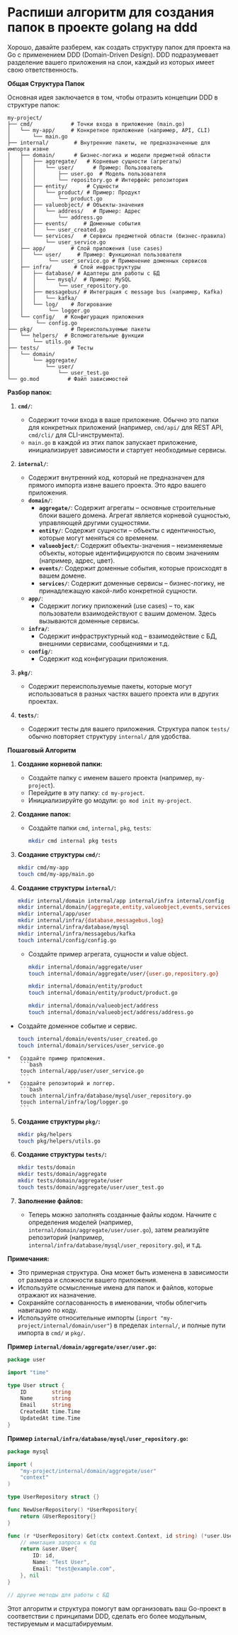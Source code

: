 # Распиши алгоритм для создания папок в проекте golang на ddd

Хорошо, давайте разберем, как создать структуру папок для проекта на Go с применением DDD (Domain-Driven Design). DDD подразумевает разделение вашего приложения на слои, каждый из которых имеет свою ответственность.

**Общая Структура Папок**

Основная идея заключается в том, чтобы отразить концепции DDD в структуре папок:

```
my-project/
├── cmd/            # Точки входа в приложение (main.go)
│   └── my-app/     # Конкретное приложение (например, API, CLI)
│       └── main.go
├── internal/        # Внутренние пакеты, не предназначенные для импорта извне
│   ├── domain/      # Бизнес-логика и модели предметной области
│   │   ├── aggregate/   # Корневые сущности (агрегаты)
│   │   │   └── user/      # Пример: Пользователь
│   │   │       ├── user.go  # Модель пользователя
│   │   │       └── repository.go # Интерфейс репозитория
│   │   ├── entity/      # Сущности
│   │   │   └── product/ # Пример: Продукт
│   │   │       └── product.go
│   │   ├── valueobject/ # Объекты-значения
│   │   │   └── address/   # Пример: Адрес
│   │   │       └── address.go
│   │   ├── events/     # Доменные события
│   │   │   └── user_created.go
│   │   └── services/   # Сервисы предметной области (бизнес-правила)
│   │       └── user_service.go
│   ├── app/        # Слой приложения (use cases)
│   │   └── user/     # Пример: Функционал пользователя
│   │        └── user_service.go # Применение доменных сервисов
│   ├── infra/       # Слой инфраструктуры
│   │   ├── database/ # Адаптеры для работы с БД
│   │   │   └── mysql/  # Пример: MySQL
│   │   │       └── user_repository.go
│   │   ├── messagebus/ # Интеграция с message bus (например, Kafka)
│   │   │   └── kafka/
│   │   └── log/    # Логирование
│   │        └── logger.go
│   └── config/   # Конфигурация приложения
│        └── config.go
├── pkg/            # Переиспользуемые пакеты
│   └── helpers/  # Вспомогательные функции
│       └── utils.go
├── tests/          # Тесты
│   └── domain/
│       └── aggregate/
│           └── user/
│               └── user_test.go
└── go.mod         # Файл зависимостей
```

**Разбор папок:**

1.  **`cmd/`**:
    *   Содержит точки входа в ваше приложение. Обычно это папки для конкретных приложений (например, `cmd/api/` для REST API, `cmd/cli/` для CLI-инструмента).
    *   `main.go` в каждой из этих папок запускает приложение, инициализирует зависимости и стартует необходимые сервисы.

2.  **`internal/`**:
    *   Содержит внутренний код, который не предназначен для прямого импорта извне вашего проекта. Это ядро вашего приложения.
    *   **`domain/`**:
        *   **`aggregate/`**: Содержит агрегаты – основные строительные блоки вашего домена. Агрегат является корневой сущностью, управляющей другими сущностями.
        *   **`entity/`**: Содержит сущности – объекты с идентичностью, которые могут меняться со временем.
        *   **`valueobject/`**: Содержит объекты-значения – неизменяемые объекты, которые идентифицируются по своим значениям (например, адрес, цвет).
        *   **`events/`**: Содержит доменные события, которые происходят в вашем домене.
        *   **`services/`**: Содержит доменные сервисы – бизнес-логику, не принадлежащую какой-либо конкретной сущности.
    *   **`app/`**:
        *   Содержит логику приложений (use cases) – то, как пользователи взаимодействуют с вашим доменом. Здесь вызываются доменные сервисы.
    *   **`infra/`**:
        *   Содержит инфраструктурный код – взаимодействие с БД, внешними сервисами, сообщениями и т.д.
    *   **`config/`**:
        *   Содержит код конфигурации приложения.

3.  **`pkg/`**:
    *   Содержит переиспользуемые пакеты, которые могут использоваться в разных частях вашего проекта или в других проектах.

4.  **`tests/`**:
    *   Содержит тесты для вашего приложения. Структура папок `tests/` обычно повторяет структуру `internal/` для удобства.

**Пошаговый Алгоритм**

1.  **Создание корневой папки:**
    *   Создайте папку с именем вашего проекта (например, `my-project`).
    *   Перейдите в эту папку: `cd my-project`.
    *   Инициализируйте go модули: `go mod init my-project`.

2.  **Создание папок:**
    *   Создайте папки `cmd`, `internal`, `pkg`, `tests`:
        ```bash
        mkdir cmd internal pkg tests
        ```

3.  **Создание структуры `cmd/`:**
    ```bash
    mkdir cmd/my-app
    touch cmd/my-app/main.go
    ```

4.  **Создание структуры `internal/`:**
    ```bash
    mkdir internal/domain internal/app internal/infra internal/config
    mkdir internal/domain/{aggregate,entity,valueobject,events,services}
    mkdir internal/app/user
    mkdir internal/infra/{database,messagebus,log}
    mkdir internal/infra/database/mysql
    mkdir internal/infra/messagebus/kafka
    touch internal/config/config.go
    ```
    *   Создайте пример агрегата, сущности и value object.
        ```bash
        mkdir internal/domain/aggregate/user
        touch internal/domain/aggregate/user/{user.go,repository.go}
        
        mkdir internal/domain/entity/product
        touch internal/domain/entity/product/product.go
        
        mkdir internal/domain/valueobject/address
        touch internal/domain/valueobject/address/address.go
        ```
   *   Создайте доменное событие и сервис.
        ```bash
        touch internal/domain/events/user_created.go
        touch internal/domain/services/user_service.go
        ```
    *   Создайте пример приложения.
        ```bash
        touch internal/app/user/user_service.go
        ```
    *   Создайте репозиторий и логгер.
        ```bash
        touch internal/infra/database/mysql/user_repository.go
        touch internal/infra/log/logger.go
        ```

5.  **Создание структуры `pkg/`:**
    ```bash
    mkdir pkg/helpers
    touch pkg/helpers/utils.go
    ```

6. **Создание структуры `tests/`:**
    ```bash
    mkdir tests/domain
    mkdir tests/domain/aggregate
    mkdir tests/domain/aggregate/user
    touch tests/domain/aggregate/user/user_test.go
    ```

7.  **Заполнение файлов:**
    *   Теперь можно заполнять созданные файлы кодом. Начните с определения моделей (например, `internal/domain/aggregate/user/user.go`), затем реализуйте репозиторий (например, `internal/infra/database/mysql/user_repository.go`), и т.д.

**Примечания:**

*   Это примерная структура. Она может быть изменена в зависимости от размера и сложности вашего приложения.
*   Используйте осмысленные имена для папок и файлов, которые отражают их назначение.
*   Сохраняйте согласованность в именовании, чтобы облегчить навигацию по коду.
*   Используйте относительные импорты (`import "my-project/internal/domain/user"`) в пределах `internal/`, и полные пути импорта в `cmd/` и `pkg/`.

**Пример `internal/domain/aggregate/user/user.go`:**

```go
package user

import "time"

type User struct {
	ID        string
	Name      string
	Email     string
    CreatedAt time.Time
    UpdatedAt time.Time
}
```

**Пример `internal/infra/database/mysql/user_repository.go`:**

```go
package mysql

import (
	"my-project/internal/domain/aggregate/user"
	"context"
)

type UserRepository struct {}

func NewUserRepository() *UserRepository{
    return &UserRepository{}
}

func (r *UserRepository) Get(ctx context.Context, id string) (*user.User, error) {
    // имитация запроса к бд
	return &user.User{
        ID: id,
        Name: "Test User",
        Email: "test@example.com",
    }, nil
}

// другие методы для работы с БД
```

Этот алгоритм и структура помогут вам организовать ваш Go-проект в соответствии с принципами DDD, сделать его более модульным, тестируемым и масштабируемым.
